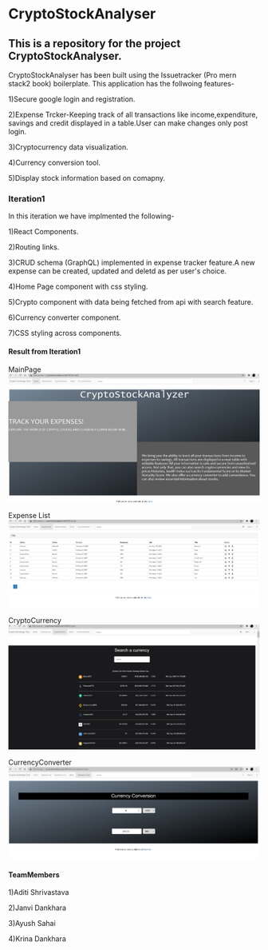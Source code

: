 # CryptoStockAnalyser

## This is a repository for the project CryptoStockAnalyser.
CryptoStockAnalyser has been built using the Issuetracker (Pro mern stack2 book) boilerplate.
This application has the follwoing features-

 1)Secure google login and registration.

 2)Expense Trcker-Keeping track of all transactions like income,expenditure, savings and credit displayed in a table.User can make changes only post login.

 3)Cryptocurrency data visualization.

 4)Currency conversion tool.

 5)Display stock information based on comapny.

### Iteration1

In this iteration we have implmented the following-

 1)React Components.
 
 2)Routing links.
 
 3)CRUD schema (GraphQL) implemented in expense tracker feature.A new expense can be created, updated and deletd as per user's choice.

 4)Home Page component with css styling.

 5)Crypto component with data being fetched from api with search feature. 

 6)Currency converter component.

 7)CSS styling across components.

 #### Result from Iteration1

 MainPage
 ![](/Screenshots/It1.PNG)

 Expense List
![](/Screenshots/It2.PNG)

CryptoCurrency
![](/Screenshots/It3.PNG)

CurrencyConverter
![](/Screenshots/It4.PNG)

#### TeamMembers

1)Aditi Shrivastava

2)Janvi Dankhara

3)Ayush Sahai

4)Krina Dankhara




